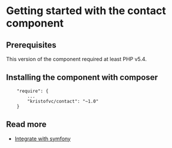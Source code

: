 # Getting started with the contact component

## Prerequisites

This version of the component required at least PHP v5.4.

## Installing the component with composer

```
    "require": {
        ...
        "kristofvc/contact": "~1.0"
    }
```
 
## Read more 
- [Integrate with symfony](https://github.com/kristofvc/contact/blob/master/doc/symfony-integration.md)

